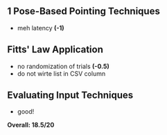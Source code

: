 ## 1 Pose-Based Pointing Techniques
- meh latency **(-1)**

## Fitts' Law Application
- no randomization of trials **(-0.5)**
- do not wirte list in CSV column 

## Evaluating Input Techniques
- good!

**Overall: 18.5/20**